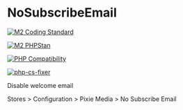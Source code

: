# NoSubscribeEmail

[![M2 Coding Standard](https://github.com/DominicWatts/NoSubscribeEmail/actions/workflows/phpcs.yml/badge.svg)](https://github.com/DominicWatts/NoSubscribeEmail/actions/workflows/phpcs.yml)

[![M2 PHPStan](https://github.com/DominicWatts/NoSubscribeEmail/actions/workflows/phpstan.yml/badge.svg)](https://github.com/DominicWatts/NoSubscribeEmail/actions/workflows/phpstan.yml)

[![PHP Compatibility](https://github.com/DominicWatts/NoSubscribeEmail/actions/workflows/phpcompatibility.yml/badge.svg)](https://github.com/DominicWatts/NoSubscribeEmail/actions/workflows/phpcompatibility.yml)

[![php-cs-fixer](https://github.com/DominicWatts/NoSubscribeEmail/actions/workflows/phpcsfixer.yml/badge.svg)](https://github.com/DominicWatts/NoSubscribeEmail/actions/workflows/phpcsfixer.yml)

Disable welcome email

Stores > Configuration > Pixie Media > No Subscribe Email
